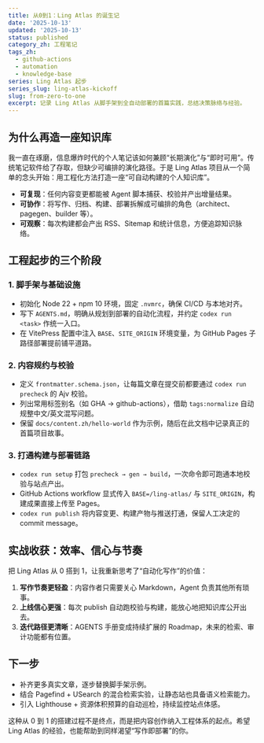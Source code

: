 ```yaml
---
title: 从0到1：Ling Atlas 的诞生记
date: '2025-10-13'
updated: '2025-10-13'
status: published
category_zh: 工程笔记
tags_zh:
  - github-actions
  - automation
  - knowledge-base
series: Ling Atlas 起步
series_slug: ling-atlas-kickoff
slug: from-zero-to-one
excerpt: 记录 Ling Atlas 从脚手架到全自动部署的首篇实践，总结决策脉络与经验。
---
```


## 为什么再造一座知识库

我一直在琢磨，信息爆炸时代的个人笔记该如何兼顾“长期演化”与“即时可用”。传统笔记软件给了存取，但缺少可编排的演化路径。于是 Ling Atlas 项目从一个简单的念头开始：用工程化方法打造一座“可自动构建的个人知识库”。

- **可复现**：任何内容变更都能被 Agent 脚本捕获、校验并产出增量结果。
- **可协作**：将写作、归档、构建、部署拆解成可编排的角色（architect、pagegen、builder 等）。
- **可观察**：每次构建都会产出 RSS、Sitemap 和统计信息，方便追踪知识脉络。

## 工程起步的三个阶段

### 1. 脚手架与基础设施

- 初始化 Node 22 + npm 10 环境，固定 `.nvmrc`，确保 CI/CD 与本地对齐。
- 写下 `AGENTS.md`，明确从规划到部署的自动化流程，并约定 `codex run <task>` 作统一入口。
- 在 VitePress 配置中注入 `BASE`、`SITE_ORIGIN` 环境变量，为 GitHub Pages 子路径部署提前铺平道路。

### 2. 内容规约与校验

- 定义 `frontmatter.schema.json`，让每篇文章在提交前都要通过 `codex run precheck` 的 Ajv 校验。
- 列出常用标签别名（如 GHA → github-actions），借助 `tags:normalize` 自动规整中文/英文混写问题。
- 保留 `docs/content.zh/hello-world` 作为示例，随后在此文档中记录真正的首篇项目故事。

### 3. 打通构建与部署链路

- `codex run setup` 打包 `precheck → gen → build`，一次命令即可跑通本地校验与站点产出。
- GitHub Actions workflow 显式传入 `BASE=/ling-atlas/` 与 `SITE_ORIGIN`，构建成果直接上传至 Pages。
- `codex run publish` 将内容变更、构建产物与推送打通，保留人工决定的 commit message。

## 实战收获：效率、信心与节奏

把 Ling Atlas 从 0 搭到 1，让我重新思考了“自动化写作”的价值：

1. **写作节奏更轻盈**：内容作者只需要关心 Markdown，Agent 负责其他所有琐事。
2. **上线信心更强**：每次 publish 自动跑校验与构建，能放心地把知识库公开出去。
3. **迭代路径更清晰**：AGENTS 手册变成持续扩展的 Roadmap，未来的检索、审计功能都有位置。

## 下一步

- 补齐更多真实文章，逐步替换脚手架示例。
- 结合 Pagefind + USearch 的混合检索实验，让静态站也具备语义检索能力。
- 引入 Lighthouse + 资源体积预算的自动巡检，持续监控站点体感。

这种从 0 到 1 的搭建过程不是终点，而是把内容创作纳入工程体系的起点。希望 Ling Atlas 的经验，也能帮助到同样渴望“写作即部署”的你。
